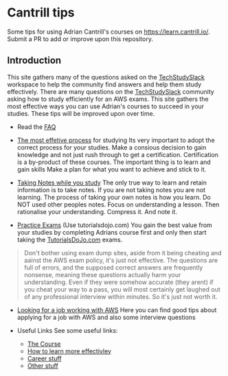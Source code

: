 # Cantrill tips
Some tips for using Adrian Cantrill's courses on https://learn.cantrill.io/. Submit a PR to add or improve upon this repository.

## Introduction
This site gathers many of the questions asked on the [TechStudySlack](https://techstudyslack.com/) workspace to help the community find answers and help them study effectively. There are many questions on the [TechStudySlack](https://techstudyslack.com/) community asking how to study efficiently for an AWS exams. This site 
gathers the most effective ways you can use Adrian's courses to succeed in your studies. These tips will be improved upon over time. 

* Read the [FAQ](FAQ.md)

* [The most effetive process](tips/process.md) for studying
Its very important to adopt the correct process for your studies.
Make a consious decision to gain knowledge and not just rush through to get a certification.
Certification is a by-product of these courses. The important thing is to learn and gain skills
Make a plan for what you want to achieve and stick to it. 

* [Taking Notes while you study](tips/taking_notes.md)
The only true way to learn and retain information is to take notes.
If you are not taking notes you are not learning.
The process of taking your own notes is how you learn.
Do NOT used other peoples notes.
Focus on understanding a lesson. Then rationalise your understanding. Compress it. And note it.

* [Practice Exams](tips/practice_exams.md) (Use tutorialsdojo.com)
You gain the best value from your studies by completing Adrians course first and only then start taking the [TutorialsDoJo.com](tutorialsdojo.com)
exams.
> Don't bother using exam dump sites, aside from it being cheating and aainst the AWS exam policy, it's just not effective. The questions are full of errors, and the supposed correct answers are frequently nonsense, meaning these questions actually harm your understanding. Even if they were somehow accurate (they arent) if you cheat your way to a pass, you will most certainly get laughed out of any professional interview within minutes. So it's just not worth it.

* [Looking for a job working with AWS](AWSJobs.md)
Here you can find good tips about applying for a job with AWS and also some interview questions

* Useful Links
See some useful links:
  * [The Course](tips/the_course.md) 
  * [How to learn more effectivley](tips/learn_links.md) 
  * [Career stuff](tips/career_links.md)
  * [Other stuff](tips/other_stuff_links.md)

